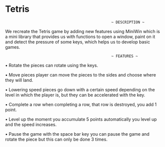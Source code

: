 # Tetris

                                                    ~ DESCRIPTION ~

We recreate the Tetris game by adding new features using MiniWin which is a mini library that provides us with functions to open a window, paint on it and detect the pressure of some keys, which helps us to develop basic games.


                                                    ~ FEATURES ~

• Rotate
    the pieces can rotate using the keys.

• Move pieces
    player can move the pieces to the sides and choose where they will land.

• Lowering speed
    pieces go down with a certain speed depending on the level in which the player is, but they can be accelerated with the key.

• Complete a row
    when completing a row, that row is destroyed, you add 1 point.

• Level up
    the moment you accumulate 5 points automatically you level up and the speed increases.

• Pause the game
    with the space bar key you can pause the game and rotate the piece but this can only be done 3 times.

